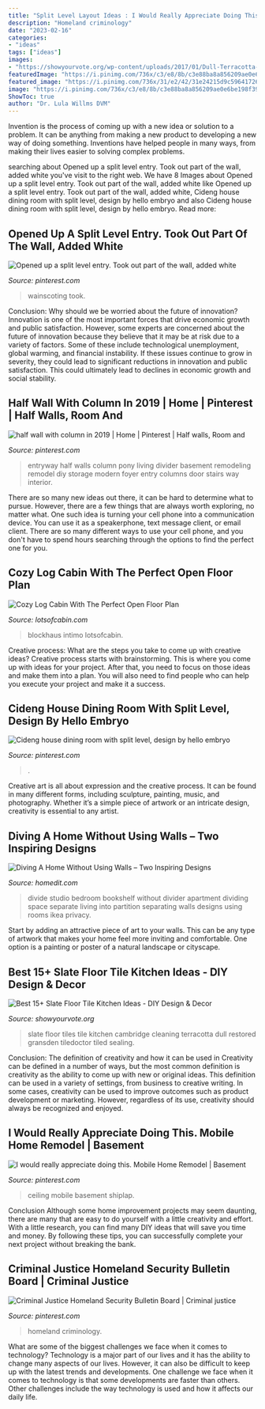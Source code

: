 ```yaml
---
title: "Split Level Layout Ideas : I Would Really Appreciate Doing This. Mobile Home Remodel"
description: "Homeland criminology"
date: "2023-02-16"
categories:
- "ideas"
tags: ["ideas"]
images:
- "https://showyourvote.org/wp-content/uploads/2017/01/Dull-Terracotta-Tiles-Restored-in-Great-Gransden-tiledoctor.biz_.jpg"
featuredImage: "https://i.pinimg.com/736x/c3/e8/8b/c3e88ba8a856209ae0e6be198f39a9a6.jpg"
featured_image: "https://i.pinimg.com/736x/31/e2/42/31e24215d9c5964172615737ec9ee85f.jpg"
image: "https://i.pinimg.com/736x/c3/e8/8b/c3e88ba8a856209ae0e6be198f39a9a6.jpg"
ShowToc: true
author: "Dr. Lula Willms DVM"
---
```



Invention is the process of coming up with a new idea or solution to a problem. It can be anything from making a new product to developing a new way of doing something. Inventions have helped people in many ways, from making their lives easier to solving complex problems.

	

		
searching about Opened up a split level entry. Took out part of the wall, added white you've visit to the right web. We have 8 Images about Opened up a split level entry. Took out part of the wall, added white like Opened up a split level entry. Took out part of the wall, added white, Cideng house dining room with split level, design by hello embryo and also Cideng house dining room with split level, design by hello embryo. Read more:
		
    
## Opened Up A Split Level Entry. Took Out Part Of The Wall, Added White

<img loading=lazy src="https://i.pinimg.com/736x/c3/e8/8b/c3e88ba8a856209ae0e6be198f39a9a6.jpg" onerror="this.onerror=null;this.src='https://tse4.mm.bing.net/th?id=OIP.XZriUW-hPfIl6R5l1lqFGgHaJ3&amp;pid=15.1';" alt="Opened up a split level entry. Took out part of the wall, added white">

_Source: pinterest.com_

>wainscoting took. 

	

Conclusion: Why should we be worried about the future of innovation?
Innovation is one of the most important forces that drive economic growth and public satisfaction. However, some experts are concerned about the future of innovation because they believe that it may be at risk due to a variety of factors. Some of these include technological unemployment, global warming, and financial instability. If these issues continue to grow in severity, they could lead to significant reductions in innovation and public satisfaction. This could ultimately lead to declines in economic growth and social stability.

    
## Half Wall With Column In 2019 | Home | Pinterest | Half Walls, Room And

<img loading=lazy src="https://i.pinimg.com/736x/69/93/f3/6993f3d1366743248504367025bbedaf--entryway-wall-entryway-ideas.jpg?b=t" onerror="this.onerror=null;this.src='https://tse4.mm.bing.net/th?id=OIP.UW7L300BFPSlF4Qm6hd5ewHaJ4&amp;pid=15.1';" alt="half wall with column in 2019 | Home | Pinterest | Half walls, Room and">

_Source: pinterest.com_

>entryway half walls column pony living divider basement remodeling remodel diy storage modern foyer entry columns door stairs way interior. 

	

There are so many new ideas out there, it can be hard to determine what to pursue. However, there are a few things that are always worth exploring, no matter what. One such idea is turning your cell phone into a communication device. You can use it as a speakerphone, text message client, or email client. There are so many different ways to use your cell phone, and you don't have to spend hours searching through the options to find the perfect one for you.

    
## Cozy Log Cabin With The Perfect Open Floor Plan

<img loading=lazy src="https://www.lotsofcabin.com/wp-content/uploads/2019/09/Screen-Shot-2019-09-05-at-1.58.55-AM.png" onerror="this.onerror=null;this.src='https://tse2.mm.bing.net/th?id=OIP.eGugY02_HZR4iyrfSNLidwHaD4&amp;pid=15.1';" alt="Cozy Log Cabin With The Perfect Open Floor Plan">

_Source: lotsofcabin.com_

>blockhaus intimo lotsofcabin. 

	

Creative process: What are the steps you take to come up with creative ideas?
Creative process starts with brainstorming. This is where you come up with ideas for your project. After that, you need to focus on those ideas and make them into a plan. You will also need to find people who can help you execute your project and make it a success.

    
## Cideng House Dining Room With Split Level, Design By Hello Embryo

<img loading=lazy src="https://i.pinimg.com/736x/31/e2/42/31e24215d9c5964172615737ec9ee85f.jpg" onerror="this.onerror=null;this.src='https://tse3.mm.bing.net/th?id=OIP.9HwPrzGnxwz1II3maZpjugHaIv&amp;pid=15.1';" alt="Cideng house dining room with split level, design by hello embryo">

_Source: pinterest.com_

>. 

	

Creative art is all about expression and the creative process. It can be found in many different forms, including sculpture, painting, music, and photography. Whether it’s a simple piece of artwork or an intricate design, creativity is essential to any artist.

    
## Diving A Home Without Using Walls – Two Inspiring Designs

<img loading=lazy src="http://cdn.homedit.com/wp-content/uploads/2011/04/Bookshelf-Wall-to-divide-my-studio.jpg" onerror="this.onerror=null;this.src='https://tse3.mm.bing.net/th?id=OIP.x3ChGjgreWL9xrwGgTeSHwHaE5&amp;pid=15.1';" alt="Diving A Home Without Using Walls – Two Inspiring Designs">

_Source: homedit.com_

>divide studio bedroom bookshelf without divider apartment dividing space separate living into partition separating walls designs using rooms ikea privacy. 

	

Start by adding an attractive piece of art to your walls. This can be any type of artwork that makes your home feel more inviting and comfortable. One option is a painting or poster of a natural landscape or cityscape.

    
## Best 15+ Slate Floor Tile Kitchen Ideas - DIY Design &amp; Decor

<img loading=lazy src="https://showyourvote.org/wp-content/uploads/2017/01/Dull-Terracotta-Tiles-Restored-in-Great-Gransden-tiledoctor.biz_.jpg" onerror="this.onerror=null;this.src='https://tse3.mm.bing.net/th?id=OIP.P_UgALLnt8tDK8E-LU1U1AHaJ4&amp;pid=15.1';" alt="Best 15+ Slate Floor Tile Kitchen Ideas - DIY Design &amp; Decor">

_Source: showyourvote.org_

>slate floor tiles tile kitchen cambridge cleaning terracotta dull restored gransden tiledoctor tiled sealing. 

	

Conclusion: The definition of creativity and how it can be used in
Creativity can be defined in a number of ways, but the most common definition is creativity as the ability to come up with new or original ideas. This definition can be used in a variety of settings, from business to creative writing. In some cases, creativity can be used to improve outcomes such as product development or marketing. However, regardless of its use, creativity should always be recognized and enjoyed.

    
## I Would Really Appreciate Doing This. Mobile Home Remodel | Basement

<img loading=lazy src="https://i.pinimg.com/736x/01/ca/df/01cadfc65cc0d6875369939d941fba72.jpg" onerror="this.onerror=null;this.src='https://tse4.mm.bing.net/th?id=OIP.RO4Nle_1McPUtrXJCA-FnQHaJ3&amp;pid=15.1';" alt="I would really appreciate doing this. Mobile Home Remodel | Basement">

_Source: pinterest.com_

>ceiling mobile basement shiplap. 

	

Conclusion
Although some home improvement projects may seem daunting, there are many that are easy to do yourself with a little creativity and effort. With a little research, you can find many DIY ideas that will save you time and money. By following these tips, you can successfully complete your next project without breaking the bank.

    
## Criminal Justice Homeland Security Bulletin Board | Criminal Justice

<img loading=lazy src="https://i.pinimg.com/736x/2a/04/52/2a04520526081f912232f3fc0ecc9d59--criminal-justice-homeland.jpg" onerror="this.onerror=null;this.src='https://tse2.mm.bing.net/th?id=OIP.r7oUB6P7N8Wzsx6VzLqfgwHaFi&amp;pid=15.1';" alt="Criminal Justice Homeland Security Bulletin Board | Criminal justice">

_Source: pinterest.com_

>homeland criminology. 

	

What are some of the biggest challenges we face when it comes to technology?
Technology is a major part of our lives and it has the ability to change many aspects of our lives. However, it can also be difficult to keep up with the latest trends and developments. One challenge we face when it comes to technology is that some developments are faster than others. Other challenges include the way technology is used and how it affects our daily life.

